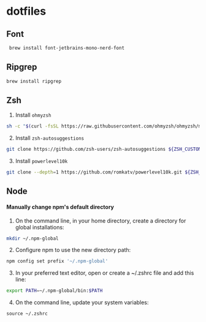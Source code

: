 # dotfiles
## Font
```bash
 brew install font-jetbrains-mono-nerd-font
```
## Ripgrep
```bash
brew install ripgrep
```
## Zsh
1. Install `ohmyzsh`
```bash
sh -c "$(curl -fsSL https://raw.githubusercontent.com/ohmyzsh/ohmyzsh/master/tools/install.sh)"
```
2. Install `zsh-autosuggestions`
```bash
git clone https://github.com/zsh-users/zsh-autosuggestions ${ZSH_CUSTOM:-~/.oh-my-zsh/custom}/plugins/zsh-autosuggestions
```
3. Install `powerlevel10k`
```bash
git clone --depth=1 https://github.com/romkatv/powerlevel10k.git ${ZSH_CUSTOM:-$HOME/.oh-my-zsh/custom}/themes/powerlevel10k
```
## Node
#### Manually change npm's default directory
1. On the command line, in your home directory, create a directory for global installations:
```bash
mkdir ~/.npm-global
```
2. Configure npm to use the new directory path:
```bash
npm config set prefix '~/.npm-global'
```
3. In your preferred text editor, open or create a ~/.zshrc file and add this line:
```bash
export PATH=~/.npm-global/bin:$PATH
```
4. On the command line, update your system variables:
```
source ~/.zshrc
```
